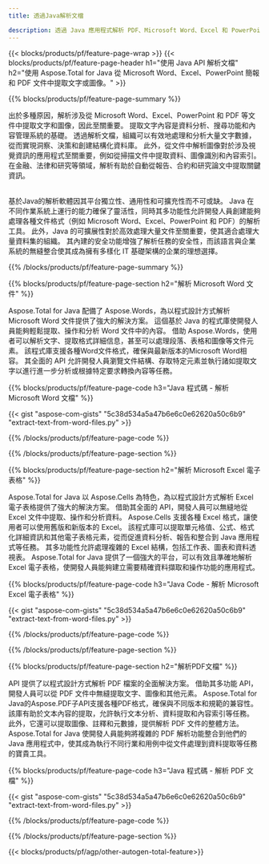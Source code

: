 ```yaml
---
title: 透過Java解析文檔 

description: 透過 Java 應用程式解析 PDF、Microsoft Word、Excel 和 PowerPoint 簡報。輕鬆擷取文字或圖像。
---
```


{{< blocks/products/pf/feature-page-wrap >}}
{{< blocks/products/pf/feature-page-header h1="使用 Java API 解析文檔" h2="使用 Aspose.Total for Java 從 Microsoft Word、Excel、PowerPoint 簡報和 PDF 文件中提取文字或圖像。" >}}

{{% blocks/products/pf/feature-page-summary %}}

出於多種原因，解析涉及從 Microsoft Word、Excel、PowerPoint 和 PDF 等文件中提取文字和圖像，因此至關重要。 提取文字內容是資料分析、搜尋功能和內容管理系統的基礎。 透過解析文檔，組織可以有效地處理和分析大量文字數據，從而實現洞察、決策和創建結構化資料庫。 此外，從文件中解析圖像對於涉及視覺資訊的應用程式至關重要，例如從掃描文件中提取資料、圖像識別和內容索引。 在金融、法律和研究等領域，解析有助於自動從報告、合約和研究論文中提取關鍵資訊。  <br /><br />

基於Java的解析軟體因其平台獨立性、通用性和可擴充性而不可或缺。 Java 在不同作業系統上運行的能力確保了靈活性，同時其多功能性允許開發人員創建能夠處理各種文件格式（例如 Microsoft Word、Excel、PowerPoint 和 PDF）的解析工具。 此外，Java 的可擴展性對於高效處理大量文件至關重要，使其適合處理大量資料集的組織。 其內建的安全功能增強了解析任務的安全性，而該語言與企業系統的無縫整合使其成為擁有多樣化 IT 基礎架構的企業的理想選擇。

{{% /blocks/products/pf/feature-page-summary  %}}

{{% blocks/products/pf/feature-page-section  h2="解析 Microsoft Word 文件" %}}

Aspose.Total for Java 配備了 Aspose.Words，為以程式設計方式解析 Microsoft Word 文件提供了強大的解決方案。 這個基於 Java 的程式庫使開發人員能夠輕鬆提取、操作和分析 Word 文件中的內容。 借助 Aspose.Words，使用者可以解析文字、提取格式詳細信息，甚至可以處理段落、表格和圖像等文件元素。 該程式庫支援各種Word文件格式，確保與最新版本的Microsoft Word相容。 其全面的 API 允許開發人員瀏覽文件結構、存取特定元素並執行諸如提取文字以進行進一步分析或根據特定要求轉換內容等任務。

{{% blocks/products/pf/feature-page-code h3="Java 程式碼 - 解析 Microsoft Word 文檔" %}}

{{< gist "aspose-com-gists" "5c38d534a5a47b6e6c0e62620a50c6b9" "extract-text-from-word-files.py" >}}

{{% /blocks/products/pf/feature-page-code  %}}

{{% /blocks/products/pf/feature-page-section %}}

{{% blocks/products/pf/feature-page-section  h2="解析 Microsoft Excel 電子表格" %}}

Aspose.Total for Java 以 Aspose.Cells 為特色，為以程式設計方式解析 Excel 電子表格提供了強大的解決方案。 借助其全面的 API，開發人員可以無縫地從 Excel 文件中提取、操作和分析資料。 Aspose.Cells 支援各種 Excel 格式，讓使用者可以使用舊版和新版本的 Excel。 該程式庫可以提取單元格值、公式、格式化詳細資訊和其他電子表格元素，從而促進資料分析、報告和整合到 Java 應用程式等任務。 其多功能性允許處理複雜的 Excel 結構，包括工作表、圖表和資料透視表。 Aspose.Total for Java 提供了一個強大的平台，可以有效且準確地解析 Excel 電子表格，使開發人員能夠建立需要精確資料擷取和操作功能的應用程式。

{{% blocks/products/pf/feature-page-code h3="Java Code - 解析 Microsoft Excel 電子表格" %}}

{{< gist "aspose-com-gists" "5c38d534a5a47b6e6c0e62620a50c6b9" "extract-text-from-word-files.py" >}}

{{% /blocks/products/pf/feature-page-code  %}}

{{% /blocks/products/pf/feature-page-section %}}

{{% blocks/products/pf/feature-page-section  h2="解析PDF文檔" %}}

API 提供了以程式設計方式解析 PDF 檔案的全面解決方案。 借助其多功能 API，開發人員可以從 PDF 文件中無縫提取文字、圖像和其他元素。 Aspose.Total for Java的Aspose.PDF子API支援各種PDF格式，確保與不同版本和規範的兼容性。 該庫有助於文本內容的提取，允許執行文本分析、資料提取和內容索引等任務。 此外，它還可以提取圖像、註釋和元數據，提供解析 PDF 文件的整體方法。 Aspose.Total for Java 使開發人員能夠將複雜的 PDF 解析功能整合到他們的 Java 應用程式中，使其成為執行不同行業和用例中從文件處理到資料提取等任務的寶貴工具。

{{% blocks/products/pf/feature-page-code h3="Java 程式碼 - 解析 PDF 文檔" %}}

{{< gist "aspose-com-gists" "5c38d534a5a47b6e6c0e62620a50c6b9" "extract-text-from-word-files.py" >}}

{{% /blocks/products/pf/feature-page-code  %}}

{{% /blocks/products/pf/feature-page-section %}}

{{< blocks/products/pf/agp/other-autogen-total-feature>}}